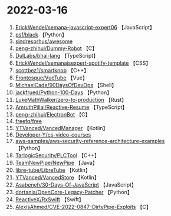 # 2022-03-16

1. [ErickWendel/semana-javascript-expert06](https://github.com/ErickWendel/semana-javascript-expert06) 【JavaScript】
2. [psf/black](https://github.com/psf/black) 【Python】
3. [sindresorhus/awesome](https://github.com/sindresorhus/awesome) 
4. [peng-zhihui/Dummy-Robot](https://github.com/peng-zhihui/Dummy-Robot) 【C】
5. [DulLabs/bhai-lang](https://github.com/DulLabs/bhai-lang) 【TypeScript】
6. [ErickWendel/semanajsexpert-spotify-template](https://github.com/ErickWendel/semanajsexpert-spotify-template) 【CSS】
7. [scottbez1/smartknob](https://github.com/scottbez1/smartknob) 【C++】
8. [Frontesque/VueTube](https://github.com/Frontesque/VueTube) 【Vue】
9. [MichaelCade/90DaysOfDevOps](https://github.com/MichaelCade/90DaysOfDevOps) 【Shell】
10. [jackfrued/Python-100-Days](https://github.com/jackfrued/Python-100-Days) 【Python】
11. [LukeMathWalker/zero-to-production](https://github.com/LukeMathWalker/zero-to-production) 【Rust】
12. [AmruthPillai/Reactive-Resume](https://github.com/AmruthPillai/Reactive-Resume) 【TypeScript】
13. [peng-zhihui/ElectronBot](https://github.com/peng-zhihui/ElectronBot) 【C】
14. [freefq/free](https://github.com/freefq/free) 
15. [YTVanced/VancedManager](https://github.com/YTVanced/VancedManager) 【Kotlin】
16. [Developer-Y/cs-video-courses](https://github.com/Developer-Y/cs-video-courses) 
17. [aws-samples/aws-security-reference-architecture-examples](https://github.com/aws-samples/aws-security-reference-architecture-examples) 【Python】
18. [TarlogicSecurity/PLCTool](https://github.com/TarlogicSecurity/PLCTool) 【C++】
19. [TeamNewPipe/NewPipe](https://github.com/TeamNewPipe/NewPipe) 【Java】
20. [libre-tube/LibreTube](https://github.com/libre-tube/LibreTube) 【Kotlin】
21. [YTVanced/VancedStore](https://github.com/YTVanced/VancedStore) 【Kotlin】
22. [Asabeneh/30-Days-Of-JavaScript](https://github.com/Asabeneh/30-Days-Of-JavaScript) 【JavaScript】
23. [dortania/OpenCore-Legacy-Patcher](https://github.com/dortania/OpenCore-Legacy-Patcher) 【Python】
24. [ReactiveX/RxSwift](https://github.com/ReactiveX/RxSwift) 【Swift】
25. [AlexisAhmed/CVE-2022-0847-DirtyPipe-Exploits](https://github.com/AlexisAhmed/CVE-2022-0847-DirtyPipe-Exploits) 【C】
